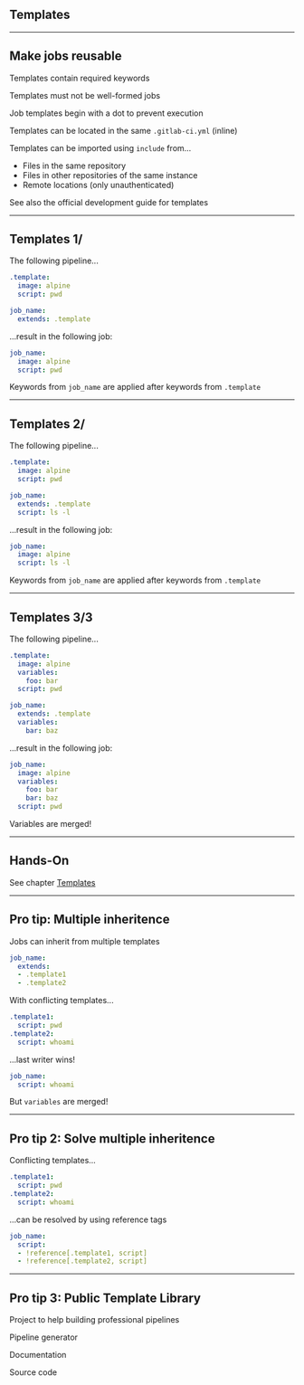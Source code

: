 <!-- .slide: id="gitlab_templates" class="vertical-center" -->

<i class="fa-duotone fa-book-sparkles fa-8x fa-duotone-colors" style="float: right; color: grey;"></i>

## Templates

---

## Make jobs reusable

Templates contain required keywords

Templates must not be well-formed jobs

Job templates begin with a dot to prevent execution

Templates can be located in the same `.gitlab-ci.yml` (inline)

Templates can be imported using `include` [](https://docs.gitlab.com/ee/ci/yaml/#include) from...

- Files in the same repository
- Files in other repositories of the same instance
- Remote locations (only unauthenticated)

See also the official development guide for templates [](https://docs.gitlab.com/ee/development/cicd/templates.html)

---

## Templates 1/

The following pipeline...

```yaml
.template:
  image: alpine
  script: pwd

job_name:
  extends: .template
```

...result in the following job:

```yaml
job_name:
  image: alpine
  script: pwd
```

Keywords from `job_name` are applied after keywords from `.template`

---

## Templates 2/

The following pipeline...

```yaml
.template:
  image: alpine
  script: pwd

job_name:
  extends: .template
  script: ls -l
```

...result in the following job:

```yaml
job_name:
  image: alpine
  script: ls -l
```

Keywords from `job_name` are applied after keywords from `.template`

---

## Templates 3/3

The following pipeline...

```yaml
.template:
  image: alpine
  variables:
    foo: bar
  script: pwd

job_name:
  extends: .template
  variables:
    bar: baz
```

...result in the following job:

```yaml
job_name:
  image: alpine
  variables:
    foo: bar
    bar: baz
  script: pwd
```

Variables are merged!

---

## Hands-On

See chapter [Templates](/hands-on/2023-11-30/120_templates/exercise/)

---

## Pro tip: Multiple inheritence

Jobs can inherit from multiple templates

```yaml
job_name:
  extends:
  - .template1
  - .template2
```

With conflicting templates...

```yaml
.template1:
  script: pwd
.template2:
  script: whoami
```

...last writer wins!

```yaml
job_name:
  script: whoami
```

But `variables` are merged!

---

## Pro tip 2: Solve multiple inheritence

Conflicting templates...

```yaml
.template1:
  script: pwd
.template2:
  script: whoami
```

...can be resolved by using reference tags [](https://docs.gitlab.com/ee/ci/yaml/yaml_optimization.html#reference-tags)

```yaml
job_name:
  script:
  - !reference[.template1, script]
  - !reference[.template2, script]
```

---

## Pro tip 3: Public Template Library

Project to help building professional pipelines [](https://to-be-continuous.gitlab.io/doc/)

Pipeline generator [](https://to-be-continuous.gitlab.io/kicker/)

Documentation [](https://to-be-continuous.gitlab.io/doc/intro/)

Source code [](https://gitlab.com/to-be-continuous)

